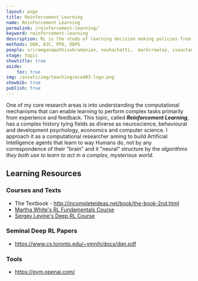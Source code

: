 ```yaml
---
layout: page
title: Reinforcement Learning
name: Reinforcement Learning
permalink: /reinforcement-learning/
keyword: reinforcement-learning
description: RL is the study of learning decision making policies from experience with computers.
methods: DQN, A3C, PPO, DDPG
people: sriramganapathisubramanian, nouhachatti,  markcrowley, isaactamblyn
stage: topic
showtitle: true
aside: 
    toc: true
img: /assets/img/teaching/ece493-logo.png
showbib: true
publish: true
---
```

One of my core research areas is into understanding the computational mechanisms that can enable learning to perform complex tasks primarily from experience and feedback. This topic, called ***Reinforcement Learning***,  has a complex history tying fields as diverse as neuroscience, behavioural and development psychology, economics and computer science. I approach it as a computational researcher aiming to build Artificial Intelligence agents that learn to way Humans do, not by any correspondence of their "brain" and it "neural" structure by the *algorithms they both use to learn to act in a complex, mysterious world.*


## Learning Resources
### Courses and Texts
- The Textbook - http://incompleteideas.net/book/the-book-2nd.html
- [Martha White's RL Fundamentals Course](https://www.coursera.org/specializations/reinforcement-learning?utm_source=gg&utm_medium=sem&utm_content=04-ReinforcementLearning-UA-CA&campaignid=6770937312&adgroupid=85996872692&device=c&keyword=reinforcement%20learning%20course&matchtype=b&network=g&devicemodel=&adpostion=&creativeid=391979104237&hide_mobile_promo&gclid=Cj0KCQjwm9D0BRCMARIsAIfvfIYKjEq7S-DqrGVUNrH6GIcvwMRPX4tz_1LgKbgnt7nm2c-cvtAHy3YaAu9xEALw_wcB)
- [Sergey Levine's Deep RL Course](http://rail.eecs.berkeley.edu/deeprlcourse/)


### Seminal Deep RL Papers
- https://www.cs.toronto.edu/~vmnih/docs/dqn.pdf

### Tools
- https://gym.openai.com/




